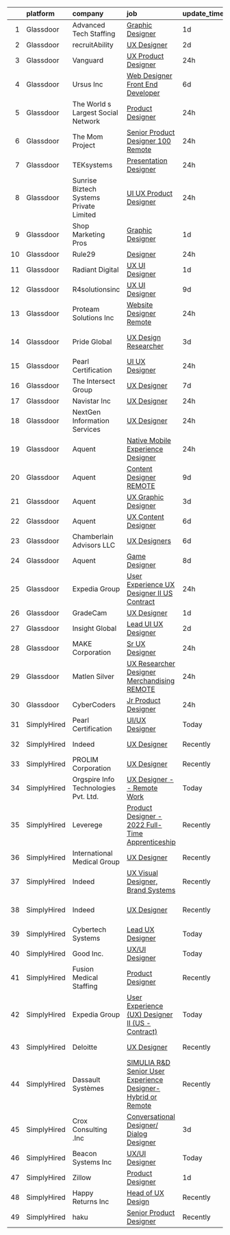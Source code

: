 

|    | platform    | company                                 | job                                                                                                                                                                                                                                                                                                                                                                                                                                                                                                                                                                                                                                                                                                                                                                                                                                                                                                                                                                                                                                                                                                                                                                                                                                                                                                                                                                                                                                                                                     | update_time   | location                   |
|---:|:------------|:----------------------------------------|:----------------------------------------------------------------------------------------------------------------------------------------------------------------------------------------------------------------------------------------------------------------------------------------------------------------------------------------------------------------------------------------------------------------------------------------------------------------------------------------------------------------------------------------------------------------------------------------------------------------------------------------------------------------------------------------------------------------------------------------------------------------------------------------------------------------------------------------------------------------------------------------------------------------------------------------------------------------------------------------------------------------------------------------------------------------------------------------------------------------------------------------------------------------------------------------------------------------------------------------------------------------------------------------------------------------------------------------------------------------------------------------------------------------------------------------------------------------------------------------|:--------------|:---------------------------|
|  1 | Glassdoor   | Advanced Tech Staffing                  | [Graphic Designer](https://www.glassdoor.com/partner/jobListing.htm?pos=115&ao=1110586&s=58&guid=00000182fd0875d1b5932dd3b9696e4c&src=GD_JOB_AD&t=SR&vt=w&ea=1&cs=1_498a5317&cb=1662102566760&jobListingId=1008106585087&cpc=44CD5376B8534B8F&jrtk=3-0-1gbuggtfokui8801-1gbuggtg7ii2i800-344ad781400bf7b0--6NYlbfkN0A9CgweQScmmzXFz_AWEu-16fuTZ4lws6om7T2AJ3_8yGS3fxso7EQq06-EfO0Qsp1Ce8sypyMrPjDwApby_HZ7sVKLkJ-Gtamc-tU-N6TYsDN_dt8EgSIsKnsbE1KuIHqbtb6jnuRnqZQSlF64BeqDowofa-XVIcsUYL1liv3ysjRqg2LzGOAQ7dPaQtLre5bm_RvXVltHFHkyv-yg3SRvD2fmJryUInXHcDvJuy6qNa-J1l3LNGOyRs2nKlEAgwsAKBbovG_O0ngXCjoNZAhc6Z5PB2ndG8FgnSQxeVWKCCw8QxRV8KgSF_RHUwrbBsgsTSiWxVWatl9PlLisCF5cmqiQ706E4fhUEwMyo0UuhYt7qKSXBb3Bn4NOVjk8gnP83E43EeC28HPJh-E0pY2Qg-0RDyl-fcUUWzEB74TShfWvMYy2N4ZHZPXN9VsOrqpPNsSknS4p44qHfklouhuE2_ilXzcYqep9Xff9C7I4ApPMIxOz4ckCX5j_nrV9he7E4_cBc0rxEQ%3D%3D)                                                                                                                                                                                                                                                                                                                                                                                                                                                                                                                                                                                                                 | 1d            | Downers Grove, IL          |
|  2 | Glassdoor   | recruitAbility                          | [UX Designer](https://www.glassdoor.com/partner/jobListing.htm?pos=119&ao=1110586&s=58&guid=00000182fd0875d1b5932dd3b9696e4c&src=GD_JOB_AD&t=SR&vt=w&ea=1&cs=1_93687ff4&cb=1662102566761&jobListingId=1008104116414&cpc=5EFBB0462F9C6B7A&jrtk=3-0-1gbuggtfokui8801-1gbuggtg7ii2i800-710655683cd145c9--6NYlbfkN0CGG9KWCDlpnNsyBDyIiP_Q0811kl3MMa1wmNp0I1WtkTaTZU1gJWaiKEGe9oYuZ3Cl0KPal8Fzp6NuPjR-DKe41g7bjoBmiToLZis-ePp7d6ZBL9ZgIwIS9XabZLbMe50RIzQImHxuYTOEH6FO1ux4Ah_zd3Em_kX1Z_I5GL13BorcM9CPuL_eObXW7AZuR5Kv119WVzTwGXgsTcYpuWsrojbFV-CM4YyrG0NXRGkHSLWh-4nRrvCSPRrB4WjRlivYjhEsm29WFIIb2EGCBu6xuTb9aiigDX16w-pUEojwtuVyF28JYkApNEymJ3eaqTPfdyB-rOZL6ZR2rfz7Gi570mNX7RVI4CyIN7r3KwlnRQZNjkK5fMVlPIFy0QS5ISsLc7jMc8iEMVsI7t4L_Z5euYobmV9hlHf1wWAYdRySRO9BsaA5VT2-oqil7C1Bp2wPLiypcL_Rwjsc-my1J-Uyh8U2hGCQ1DJK_LwPUWl2Uw_HKdckXNtXUOYgVkMxY74%3D)                                                                                                                                                                                                                                                                                                                                                                                                                                                                                                                                                                                                                                    | 2d            | Leander, TX                |
|  3 | Glassdoor   | Vanguard                                | [UX Product Designer](https://www.glassdoor.com/partner/jobListing.htm?pos=105&ao=1110586&s=58&guid=00000182fd0875d1b5932dd3b9696e4c&src=GD_JOB_AD&t=SR&vt=w&cs=1_5268cb76&cb=1662102566758&jobListingId=1008112012321&cpc=4B86475FAF393599&jrtk=3-0-1gbuggtfokui8801-1gbuggtg7ii2i800-be7c06f459c33981--6NYlbfkN0BWQs_M7ZA8XLbIFWVw-PYcVVEPryqVLyWhKaEKPskHy2YkbHyHJDwBFABfX2IzFJVzF3OE_GKLQFR_VW2JmmVFQlLdirnq6O28rT9GGaP7ZFUJj9Stvk2ivnleLG5A92dqA2I28trcXt0YQhqRfIZTw5OL1lSNXfSq3NsK7RyO7q2KlHh0YaUr6zd9FO3wnm1ds-3qjKXoj8I0HWVO2HD5PDOuyr72FO8HD7FOv4XWLz4yhz8h30Hx0g0RhZ29h1_eD1Rr6Yg1ZtplEAyG0dDf5Xp8R6qpgqX4MBpJK-Y67MxLxiibXA6LsHrroV8qGRm7qO3epFYsXRg-hx2ix0-PZVp6NuL1Nwe4IYAmunfMvNYKSD888kV9jezgH_fsVSk0W_SxFByXtIlH1lCBuX6Q_pMYMsZIeL1VkC-CET1LTxnyJQlEuG3K0HGinLomr0eoBUiYzYt6o8YFAYDQOyItwpYAY_RLAKLnHV3VgnCRfks-TJnu-FF2rN_aKxEhNhVO0pOpIQ2jI0BLYsT1AMWExyFg4wHB_fX1yanPs0-nQVVfb69n3yovBEvEU4siV61OV9l4cadFStjoHFaT5WIMu7vb2ZkMxFSTj8NPQQ3BaRiLOicYXu22FoIi5Qz1pcIwGqGLw3P4hV9K0O53Zye3ZIGyhnP6-2VSpIhMLru9vUAEJ3Z2IYT1-Nf_M2x7PI7t24WwH70c0-8sWVZYoJde_jePZoQs_lxF06ZD4tn9h4urC_qXxtMtK4ib1MWE3ewrLtPWP-SwxSFb1wSzhcYBHad-yMe68wsMXOdy66vgXH0jwgcvD-mIbFiIOQrRbrWO6ekj644DrLIb221TnikLey5OCsgdWHCQ6CLK5svnjnTiARFqo_Gr1vgnxDrH8I2mGVlusDx-Y0YKuB9AetEWSKE3fsKcx6slbu2R6WZPJUrM0cH5hn2Rj34rK3GhcFPC0HYa_wk4tDmtk6HC8VQyYpCDcVVa35ZkQRTVuFCNRS1Rx6a40Ff0E28VVDc95g8X8HHIZfZPc3Y2lunPv3DBtONopbgMQlioLPpqrhio8SLZ4Cy8ephjK6gb-GTv-iOj_CN_xVszSdQCiaf_LG6ggHUskZ1omBA%3D) | 24h           | Charlotte, NC              |
|  4 | Glassdoor   | Ursus  Inc                              | [Web Designer   Front End Developer](https://www.glassdoor.com/partner/jobListing.htm?pos=123&ao=1110586&s=58&guid=00000182fd0875d1b5932dd3b9696e4c&src=GD_JOB_AD&t=SR&vt=w&ea=1&cs=1_f4adc489&cb=1662102566761&jobListingId=1008097361956&cpc=9908D8D4413DBB8A&jrtk=3-0-1gbuggtfokui8801-1gbuggtg7ii2i800-0ea09b14e2348c5f--6NYlbfkN0CT8vBT9H5mqECx2dfLV_FONLPDKpIRssxVwtj05Tmm4rA5I0VNOPdM1oYsK66ov5pqYS3gXk2ozh0lVEZwzGOqZs8rlCBef2uQoy630wv6aUBqB1D9vjbSnni5WCVaS2e0KhCWi_8-XMv97hUEg7H9r8pKMO8klnwzDsU9mPVyqE5wVDnTov1Pu_UnRYhnE0_Osqvwl8WORWgB_kOjxQQLPQWG-NWIcptfTftC_xvyt1c40uobZ403OrjOg5_p8zqz3cLzwrnHTjqWeFEhkd7FYyVcjiJCMFkVznphRmtkhKbL2ZU9aWVWUjChbdkFdlAiu4tIvv-tEhlvNaragy1ZQhsvGhOC5anf8D4yfIGDJbK-bmh5xwt1uscED6ao3EPCxdfHKv4RZ6Q3-m_MTe1dE6Nugv26rrW9yIa8ooHEPIgJzYTeC7TeJ6xGxEjr0Q_LC6p6H5q3S5tqAKobaBFAUOLFzaYkqfJBGT9_1jDxuk3h6jN-8vgN1Aq4vSHA0RHUKUYN3IyoAHwREiSjpX5kn7XYvoXj3-On63YY_D0t48IDbv1kARJJTtwgdbp9EY-tYsi8GUdHxEC6h9S5545u_9XYzZ7Gc5_QhMIRAnpj2DiNTVSjJ_RkbWRyXPDDlJG4FtSzKU8pfESB8GADkBErvEhfq0q4Juh4X-wID-DA-3EfKcgoHvbFn7nIpzNzN-IWv-8eHQVhyVzPm0GjyYzOPYhsCPOFoj__YxgjGkVzICCo4BQist4-a-tUtDqwzFHFjuzuSteBiNWLHnv7pllTn708Cq5cBFPsq86VYAs7NCG1tn2kY3qOUon3cOOOc80Wi_r0ahLgSc1Ryw_DcDWmg4E8czzj9GZOvN28SNA-Yr1L6DuiTeoktTjRx_MGG9eA_3OAAGjWzPxadmZVqXetisXa_mNezCvYDCeesjCeFFclsge1fdtfulxSmw2ENDHlOhXNSp9w4rW0U8PasrWb1BU75hOteq0bVfONy1CqWGdaIqU1Mvz3)                                                                                           | 6d            | Brisbane, CA               |
|  5 | Glassdoor   | The World s Largest Social Network      | [Product Designer](https://www.glassdoor.com/partner/jobListing.htm?pos=117&ao=1110586&s=58&guid=00000182fd0875d1b5932dd3b9696e4c&src=GD_JOB_AD&t=SR&vt=w&ea=1&cs=1_063bbff6&cb=1662102566760&jobListingId=1008112599838&cpc=FAE5E775D180B2FB&jrtk=3-0-1gbuggtfokui8801-1gbuggtg7ii2i800-866f765fdc376961--6NYlbfkN0DSgjPPcnEdvoK3uuxfISLALE6pB1FR7YSHOr_tSg5_QGIhoz_2VqUepdcKLBLI_zTbR1UYnUQgET1EVD4VcnATZh7iiw79tlatpcYA933esau7SsscafFcM4q5IosZijuqB5EFSIq8M9BZqMW2zDxe7r81TAEx_LqGB60ececm9CHJpbgPhxs3vrA9jcNSd2vONKGeT4bPIsb8cBFLc3KfaAXc8fBxm_lfajQ12pTETCHJX_mWXQ-dJz2wnjBwoGfg-QeKk0dIeEOGD6AJuuoqneXwEA5pvjpH0d0z0kY4SQlAMrUUzV_IM5OFmiQL0v_Ip9-vzAsSR2n-fuxv_ktj9Za9AIE2i8ftwkr2xIxDvq7VOpyVmbRyNeGyOUvPLYQOeijrz6KSHRrfKcYmWgtPNC_9i0WDxkUcpMAFWj8s7_NTZNareg2T5lHkOPsfLmstrHSZ3KdVAgq_2PvxGWAQ7xTbAI1qXSJiZkd-Eoj_noaxvNMyeCcA6LsRQSNKIfagJCrhXdoBWoHY3SRXH52KyWR6b72_DjJs_VMkPUE_8r97VzR92gflMiBiHNUhH7AzNckfFG9S0jVztL8gbkocV3SxixvLXEA%3D)                                                                                                                                                                                                                                                                                                                                                                                                                                                                                                                               | 24h           | New York, NY               |
|  6 | Glassdoor   | The Mom Project                         | [Senior Product Designer  100  Remote ](https://www.glassdoor.com/partner/jobListing.htm?pos=112&ao=1110586&s=58&guid=00000182fd0875d1b5932dd3b9696e4c&src=GD_JOB_AD&t=SR&vt=w&cs=1_7cc5c95a&cb=1662102566759&jobListingId=1008112300120&cpc=7F6F94E2229B3AB5&jrtk=3-0-1gbuggtfokui8801-1gbuggtg7ii2i800-d957ba5292b8749a--6NYlbfkN0BDp_epf89aHDQhKpPegNJQ_ldQpEFZQsM9OcONMGxWx6pU56EKHF58QjVdAUvn2gUgn1E3661QXmo4POchIOua-134yFu7hMdutyJTXNL3dFISmCmER8_AwNcTtUGoQrzgEjgwKkbZ9hAOXEb75gv-s6WMLvqinLT1g8ZgGEKKUq-v2e1-KYvSqJUMbsnsJYMzA0Z8nNHIuZh7Bmuw2n5APhass9oL1CJtpQzccDV9w4a3t6U5Yme9j6n0EazRt9UHcTaovYRPmuxc9JwpLEs3QrPe84mnhsRwQXMLGK3GzWI7L5fmRxgLUYjKo98M_2-HQ-iDhZYADgtZnyjJI-nGpxG_POYtRZp18C3diG7iKcsqaMpa5kp0sRTqmMV3Ah90R67M602_P9to6PeapYWps9wQRSnKqYf9UnGqboiVyec4Km0WnTa7d7frsdDEgRmh66c4JL5KaVpfQdumu410RSDHpguvHWV2O0kPdbIg8OCDT9ENbTSCWExyBwNHIw3ew4RPByYM69QiWJhmQdj_Or95uhI5H2ECeCCrDlSpenJ-kkkGoK-R2IQi4EnIAQg%3D)                                                                                                                                                                                                                                                                                                                                                                                                                                                                                                                                               | 24h           | Remote                     |
|  7 | Glassdoor   | TEKsystems                              | [Presentation Designer](https://www.glassdoor.com/partner/jobListing.htm?pos=116&ao=1110586&s=58&guid=00000182fd0875d1b5932dd3b9696e4c&src=GD_JOB_AD&t=SR&vt=w&cs=1_536d7997&cb=1662102566760&jobListingId=1008110952272&cpc=AC285F3A3ECA6BB0&jrtk=3-0-1gbuggtfokui8801-1gbuggtg7ii2i800-19b1e6487cb84072--6NYlbfkN0AuKz8EBO1xHDEL7V2YF9xF3dC_I9B9i-Zw2Jh8clPMK3KTieKealHQMRxLfyLBLKKX6aXB3rzyTM7jBEj6HejNwf5f93Xq1DRoUHME2bnG8qejqUU30LB8NMOIid01rvmULRX3hEWBPgIfSv8RPqmIB39VSs0K39jBz3WZdgoJ7KQZYiogEtHFquHJG9b9WdZth6LF2ma7A7BD3Idah8TEVN7iiaOzHtp-j3L2RuE2sQPIimF6wMJC3t27UdQCANp-bC3A3REUXZ_2Vt5MhRQIJHl8EROuyoq9UL0neb-1pyiBAYhgirY8YCxmqEQLL80wm_kxGUj6xSYS8uu4IkjAazkSopNUPKV2wPH7WOYZCsaojzeVrKajkq3yJL_Ujzotiv0RmcM1YcxYIIPfnO4fRKG6WL4jeAwFSEXyYo3XTOEh2S1MTj2JawT9lmtiU3ui-iVq1BTGJv_tUwQKurzanlzt3d5F-m1R8H4TvN_km5g-PBpCHc9ZD4DKQ23T_fOR-ArQCY6YgQVehDL0MQwaVd0QUJskMEztVXc63MAfz3xWnOWSvAWIEw7D0lB03Wzf1KjN3PuFn1sgwj2IMGnkkt10yjjmxLoxzDp43pMqsO3GzGqkbqYYJdzf-UyFajixJQOoBJx6HeZ9tCui-n85kj2P4AK9tLrQO6dTFprnwdDRFb0INtNSBswFbpmzWjTGs869dAs72udNEHGf3XZ4tommXBRv-K6cf0oKOzjHgsv0YQ-D-O7Ix-NfYSQ2rwDRuwu7d3OdIB0uDZnzvX_JMDj2FIgv_737-uASwXpPcXrrqTDlgvOaC9hyn0BNac4x0ibQ-y93SoW-6t63lVhPl13qu4O-fSv0dyjwCmA7494z6GcOsuhku-30CtX-Pv4CiTVVMMqFlsvJzLFF4iSWb3uQ3NqlO9J7OB8T6NPshw%3D%3D)                                                                                                                                                                                 | 24h           | Covington, LA              |
|  8 | Glassdoor   | Sunrise Biztech Systems Private Limited | [UI UX Product Designer](https://www.glassdoor.com/partner/jobListing.htm?pos=113&ao=1110586&s=58&guid=00000182fd0875d1b5932dd3b9696e4c&src=GD_JOB_AD&t=SR&vt=w&ea=1&cs=1_da63c212&cb=1662102566760&jobListingId=1008110956665&cpc=47CFDC01B3F81FAC&jrtk=3-0-1gbuggtfokui8801-1gbuggtg7ii2i800-0032611b6a218ee8--6NYlbfkN0CB5V9pKc9dSiWkDOidb3xEy-kN2PCpaZveSm6yQI6kq-7KBZtckO1rVmn7ljZ2wfKzLJx-mRoZG5H0DYedLgoZI9Gw230URlDztVr9GJLJLYKEVODRkjGfOc9d88kehiNXmFNs5s60f2fvJPT8N1F4oUqEs5hkpjFp37JGtdv0heQhHvcyNQzGlPqZMYvWX0nip4ccfniYV6OJWoveZ1JSenFcaEqD3_AClgW8ZZBKNLTVnymAxVsP_RtAc8IdI17YC4aJLvEMacR9Ygf0mTt2-3dSY0r8HXuU2NBz2LeSenzAt0kkBJSFeL-_mj9-yXTv05e6qn4BFtlQZ5NE6TzIj4fBzQa-dcICwn-O_IdYad7Z-INqSVqOcZDip_JGOodJOPA0JhS7JeCAeGQt18aRBzIxbnyi0BRR9ItYg3zcvaJEjGkT_AjPg38VEnwaJaTnewj5mO8kXisV2vGz7KzCJFzFUdYpCcAVpgIG1FPStOFHLK6afXPeB0D7Wjzz1FHqJX94txbyBA79xlra7JSS)                                                                                                                                                                                                                                                                                                                                                                                                                                                                                                                                                                                                       | 24h           | Cambridge, MA              |
|  9 | Glassdoor   | Shop Marketing Pros                     | [Graphic Designer](https://www.glassdoor.com/partner/jobListing.htm?pos=103&ao=1110586&s=58&guid=00000182fd0875d1b5932dd3b9696e4c&src=GD_JOB_AD&t=SR&vt=w&cs=1_9fd3a919&cb=1662102566758&jobListingId=1008106685149&cpc=0C139D4CAD5A6DB2&jrtk=3-0-1gbuggtfokui8801-1gbuggtg7ii2i800-1e5450f6cbd41cd0--6NYlbfkN0DnTJ3xfjzt2ELn4kEqc-7-tLkxQ1NV7wDx75Ziu13nDF3carm4JZxqQO1ZtaAo41zz1DATBbo5JSuMcqSf7J17RowlHfkSAHKVp9LaY-W_4ymO_4tFNpELogX79y-e1zo73cjFscyYccQxyxRgr6IvDdL2YL2qTRBrlh9V64i51xUTHwa--rcBcoQgVlk5y57M2WYRtpIb2SzFe7SdWkKcaat5Y0znhWzkrCH-JiNb66F_z3LtC1VD7s9JW2xpQMPgd6ENqLT6hR-HS1yOcDi-KBWRjhIPCFDMltsefaNvqww_Qr7ILqTktpftQBT2XVHYcOsaJb0ux3iMCIznedoRJxzGg8jV5Nh7xEX8En9ywp010zqS2H1jopFqi2wUMdNerSAt57VtYmsnpDItqgnDgxQ2ghHzQ4OzUGL3cMQGaG4ragT_TdG64b0NA9_UG_C2Hc0ucERiwm2cmR-1T4nJ)                                                                                                                                                                                                                                                                                                                                                                                                                                                                                                                                                                                                                                                                                  | 1d            | Remote                     |
| 10 | Glassdoor   | Rule29                                  | [Designer](https://www.glassdoor.com/partner/jobListing.htm?pos=120&ao=1110586&s=58&guid=00000182fd0875d1b5932dd3b9696e4c&src=GD_JOB_AD&t=SR&vt=w&ea=1&cs=1_b153a7d0&cb=1662102566761&jobListingId=1008110497497&cpc=F41FEAB56D215062&jrtk=3-0-1gbuggtfokui8801-1gbuggtg7ii2i800-35ac3c8fc579da0c--6NYlbfkN0B9sbPvFWXKIKsO82pV8fq5-lBUJMdMZmNkGwz4z96d9XjXyz_N9W1xvX-H76EHUbuyxbBaAzlbSU14z0EccTvcrznm7pJ0pyJWwdwd25g28BtsodhI8Kqf8FbfKiyaI2kVkebHA-0uJTjtfb4ToFCL-QYXtdLTymxFco_vziohanKsyU5yABM3G5BjSzU8f3k2NqUdRIS55OUtCRB4vvshwqTyZzueUxq9e2tgbehV3Go9PRExYVjd1jOcpgijY9rNUy2Y1xC-QGkorpaJIZ3C5-Hmu1deobdsLYDUfGfRkPLql4K4lZDjHSPG2U2iQsBa5n4pOvP0ZyLOQacfNaUQoGUSkn2NTD5nCj8fUjz-KDbG550fFGHyuT5-HuJ01yI1G0pAiZlAXckxfwYvvDex1eYoUba64ZcmEGufm6c82XpqrFONzrsXFHJ5-Z4506VC3ivtWkrG9TUAzdo0Vk-26lioIl28mTMSNyc_VIpm8ZOCc2jSh2cy4nhVp82KmWYNOuUk2dmlVB9tSWn2cchA)                                                                                                                                                                                                                                                                                                                                                                                                                                                                                                                                                                                                                     | 24h           | Geneva, IL                 |
| 11 | Glassdoor   | Radiant Digital                         | [UX UI Designer](https://www.glassdoor.com/partner/jobListing.htm?pos=130&ao=1136043&s=58&guid=00000182fd0875d1b5932dd3b9696e4c&src=GD_JOB_AD&t=SR&vt=w&ea=1&cs=1_2b9e724a&cb=1662102566761&jobListingId=1008105515654&jrtk=3-0-1gbuggtfokui8801-1gbuggtg7ii2i800-36dffc8aa509424c-)                                                                                                                                                                                                                                                                                                                                                                                                                                                                                                                                                                                                                                                                                                                                                                                                                                                                                                                                                                                                                                                                                                                                                                                                    | 1d            | Vienna, VA                 |
| 12 | Glassdoor   | R4solutionsinc                          | [UX UI Designer](https://www.glassdoor.com/partner/jobListing.htm?pos=127&ao=1110586&s=58&guid=00000182fd0875d1b5932dd3b9696e4c&src=GD_JOB_AD&t=SR&vt=w&ea=1&cs=1_1d203806&cb=1662102566761&jobListingId=1008088566361&cpc=2CAED5C921A5F994&jrtk=3-0-1gbuggtfokui8801-1gbuggtg7ii2i800-e3f4d984b43fbb56--6NYlbfkN0Dp9-mM3PaWiIDFRNMfDHtKMTnSAi_pLsFWrQ9dERZsvfwWRog3uAmESMAwL7jnHdYC7bdJoGFKOjrpYxGjMomy_dhlVZvkqfkOwsT1uU9RIOojJUCLrKHFvvoUNtGQInIY4f5eJ6O_QGKTexnUQGFiFJJCGR82LsUbLXHEVnxgzzfZNCJz8WwWw3oxLi_YjIHjHHWzzRL8H71QIjTgkLISWKvjTx6XGON78FK4KTcf1u2KYMi-SOrzV5pKfeBfq2QLs1C9BL7sEiTADUQB0yUjPMPEinT-eIrBlD-1a6ePEeeDnUfcsVLdCJqd_f6D4sdUiIYtNrqEbFp5zrUj7t2P2ib_P6dnnhscnBY-pcGDdRFWEFsqzBt1bqcUFLXbEzAFJ_fpGk7-gfcKK0y3o-UQh4ZIoHgXfHRPhHg4u4u4yTNEsDcRI0PcvpxXGe0_IqJuno68jCqTT66BhHMJS5tf6XiE7gq5c6AEein8j_lNO8EwhiwCkC90)                                                                                                                                                                                                                                                                                                                                                                                                                                                                                                                                                                                                                                               | 9d            | Remote                     |
| 13 | Glassdoor   | Proteam Solutions Inc                   | [Website Designer   Remote](https://www.glassdoor.com/partner/jobListing.htm?pos=125&ao=1110586&s=58&guid=00000182fd0875d1b5932dd3b9696e4c&src=GD_JOB_AD&t=SR&vt=w&ea=1&cs=1_883915c9&cb=1662102566761&jobListingId=1008111475025&cpc=AC285F3A3ECA6BB0&jrtk=3-0-1gbuggtfokui8801-1gbuggtg7ii2i800-1f6f959c43f8f275--6NYlbfkN0DSIQBZQ-2Vai8_rtyWPENsIrxgvuk_9OUeK1VKqbOx9HU1FkKsTKPGTJ1fQ9JpvddYUfSUEAiCyUG45Z0aLWtUUfUxj8LPbkPAUV_6alE254ARL3RB0RrygaiZhrHMUrzQ0oiwn24rUPxQ7Xd-HdvNVyvc4ZxCxU79einANN30cZyasfS-zY02lx9Mj5sTZMzE-Y5yJxIrohgCvdBLl6yaHOxhSw34y4VfxJDO-5qbEJOahWjVwet1pj-OQVAREmKphLANNlMYvZp_o307wKTc1PQM-fgbsLyx6_2c0gihRCl15wRzuMZ3idEuJA5jtm7OvBsUwsEYK4cNfN_WzrmG2QMfeL_-QxuIcjNFsKYkD2lde1s8Jw8vX5PG93sakTxDmL083jW0ug50UjrjPEZ1UsztgMrWX_dy--PVx09wLnfqJHsZ7CR-RpFhHsvtnsBbVq5jWN36pmWGBAj12zQJC1zKPJCE-aE5297xTfRBbDO2ALMPuOGDUhy4KEteGNYoEDa1vWOxBjh6MzWlK0GB)                                                                                                                                                                                                                                                                                                                                                                                                                                                                                                                                                                                                    | 24h           | Remote                     |
| 14 | Glassdoor   | Pride Global                            | [UX Design Researcher](https://www.glassdoor.com/partner/jobListing.htm?pos=107&ao=1110586&s=58&guid=00000182fd0875d1b5932dd3b9696e4c&src=GD_JOB_AD&t=SR&vt=w&ea=1&cs=1_4bd5a653&cb=1662102566759&jobListingId=1008101369069&cpc=F41FEAB56D215062&jrtk=3-0-1gbuggtfokui8801-1gbuggtg7ii2i800-648df4296335a1be--6NYlbfkN0AmAEGG8avFOUzrOsHfiknRKtH3A0Y6LZHoukWLvPWvQJxCZcAVCIDFyzk0WrVdXvqXs5xqgUzasb5GI3K4LdseVRfnNRyfJ71td0lvTQwWtCy9P1zx0yxdIGuqWTNPEQCa5O5GbisXWwfA21k8kwI8c9ZX4AI35IiqY2L7zWKDmJyanxYavES07SupnyKRAfykwGYrtXnYz_zIFAv9QY8RpeRGxqKbjjcxZ8PyQz-iDe4omqSaKu_q_ZYNDowcikiCvbincfj8R4mDyZep3SXjME0KvypVoHzEF3V-upFIoR30lKIMBVmhIPtT9teWGC0Jvqpb1ilXMDc19Mj5ehmy5HM-f0LDIJQ3rsKRdr9oRMj0uNJVHgOzj7M-KgW-OTwHQvGucs7m3ArbgNP8hi9d--0d2qIKUqnPZ3tCcdRnlSKgqwoN81yQG-fKdrTOuGeCJe-U0FnTN2snYICJSCbOIEr3ASxlGfx_UX1Y8-XP74dUAw5MQCn4k5lhJilJfzU4R_-8ZQNS1OI4LZVsQjv8IDkaeic7eAu_Ul-6sZ0EZA%3D%3D)                                                                                                                                                                                                                                                                                                                                                                                                                                                                                                                                                                             | 3d            | San Francisco, CA          |
| 15 | Glassdoor   | Pearl Certification                     | [UI UX Designer](https://www.glassdoor.com/partner/jobListing.htm?pos=129&ao=1136043&s=58&guid=00000182fd0875d1b5932dd3b9696e4c&src=GD_JOB_AD&t=SR&vt=w&ea=1&cs=1_48ef3f7f&cb=1662102566761&jobListingId=1008112216549&jrtk=3-0-1gbuggtfokui8801-1gbuggtg7ii2i800-a5717bbdad883532-)                                                                                                                                                                                                                                                                                                                                                                                                                                                                                                                                                                                                                                                                                                                                                                                                                                                                                                                                                                                                                                                                                                                                                                                                    | 24h           | Remote                     |
| 16 | Glassdoor   | The Intersect Group                     | [UX Designer](https://www.glassdoor.com/partner/jobListing.htm?pos=109&ao=1110586&s=58&guid=00000182fd0875d1b5932dd3b9696e4c&src=GD_JOB_AD&t=SR&vt=w&ea=1&cs=1_df074288&cb=1662102566759&jobListingId=1008093692761&cpc=A65DF3A704A48F9B&jrtk=3-0-1gbuggtfokui8801-1gbuggtg7ii2i800-031850fa0df62bda--6NYlbfkN0D3PcU9heefYh9TtgByvMoljOix8d9QGO4-sOduKDD9bT1jZI9CfBWrR-yhgruQBi5ZrxVTIvu_50FK-IUIBy6jU2_Wr_qXb7HCgDUwr6byVhOgFPV7g82kkeQ9Npidutfwe3YZyLKOJP28trHYE3Z__O6srWxz0Yo7uRxL4jjG9ntQnQoHzRP9fYpoj5rolANgLubSJ7ok4KsujsNBVeoZ9bn6pNB0kbkNrGpxyigKLs0xn0LSZ2UJf9cg82-fHgET-FdgGv16tatKIfGp9yVvMJMYi2bm5fbjUDUfChB-IIiqbHlznoSYqFKTCPb2I2cuhpH61dIBrd87bg9V3la2eK64rhIW9JWSSef52zN2fVHNQHG1-A8dzggRzyyBRakfFx5coInS8-UyAsmlDNIRjICcSn5q3VEAerVZCEZ4YYMHLQVUTCHbF-B19DW4QRYPhomoDbYa_jxpkN_XbglIiZni_1MGmQvBE475EZe-3yWovar5xKAi)                                                                                                                                                                                                                                                                                                                                                                                                                                                                                                                                                                                                                                                  | 7d            | Irving, TX                 |
| 17 | Glassdoor   | Navistar  Inc                           | [UX Designer](https://www.glassdoor.com/partner/jobListing.htm?pos=104&ao=1110586&s=58&guid=00000182fd0875d1b5932dd3b9696e4c&src=GD_JOB_AD&t=SR&vt=w&cs=1_e9d88078&cb=1662102566758&jobListingId=1008109657234&cpc=7F6F94E2229B3AB5&jrtk=3-0-1gbuggtfokui8801-1gbuggtg7ii2i800-c03e3d61d62ddb2e--6NYlbfkN0AKaw8O8HtsTpjEdZ8TD4sRoCQOMb8M-nU-vU3s0gcF0r3-yfGCd4qXtRpKh7pLIDIM_WGHspAbEH7Mm-DXOvseaNDbhboO7HxJY1x0-N-IbXp-gm6-_pBopNgxhFLiAEmGTaW3dCXraLD4_5OAFLHz5MDSqZ_FULqBuWoohxZw04tAZFDJEYFd9Z8NOZnBblnhV_hmXB1Fk-LmuptOD5VlQcWSU3gqWKK4XEoKLg_gtI4bNqFK24ctQ-KAOK8rmKCU8jFKnr8iaaOH_M2CrwIsohhonE46V93qECv_5dSFt_fbDPMIt0IMTG2OF57PSRdclPaPEJKSvvOAL0iB-3INApLDaMwE8Ka25I4PVkQWpmOORPIg2vwwRd_hEArR7E1C-q2f53-zm4YXCSPQTcnbLzHTDv0jBIzA-bidYifTPzBRMROGbSn8QWtbBoYVFbya9MoSJuBRgmznzTGnPHqmGElkNCkFq8XAfoY1khZvJlGTkhU8aLUToMWgC34C7fqdoFakZF39q7MYn7D7lMiIZx5HoV3xQbpUxJU51hvWC3VSDZ3vyfNFYa8uxSw-R8YZryQrDJmxId_AxnQtBh-NpqxECGlxgi3Wvw5NYn9xBhv0GUmluOr36PblIz3X1Xw3IrMo-L2jEjWAy1N2bc31-mCcC5wrGbQrB_bdT4cpktzZ64IAv3hafn6ghH_-lpUZb4F0u0a1nt-s8wXW9BhO)                                                                                                                                                                                                                                                                                                                                                                                                                       | 24h           | Lisle, IL                  |
| 18 | Glassdoor   | NextGen Information Services            | [UX Designer](https://www.glassdoor.com/partner/jobListing.htm?pos=102&ao=1110586&s=58&guid=00000182fd0875d1b5932dd3b9696e4c&src=GD_JOB_AD&t=SR&vt=w&ea=1&cs=1_602acf53&cb=1662102566758&jobListingId=1008111327734&cpc=F41FEAB56D215062&jrtk=3-0-1gbuggtfokui8801-1gbuggtg7ii2i800-eef18941547637b7--6NYlbfkN0B0UWmd0iA3mH7ehOH74PZ9GYAKIWlu99KFth1Xt8MF8smxPaSeY8PUqaQAZdhPrlG_xjgzSJokTIGjEulrETm49dhd6m6kQdnWngCIpw75oD_UjiP8ErZVMMyiTQN3KLMy2yfjUz5neq3FibV1A2I2FzMRagCCoK7p_DOymXKEIJsA-v2OjUCqBAi39T0hBGjWHNDuuWJUvDanqOsX-8IC0KqiJEthHghrQUCIgLL0mSjSgnVRGsU7aAy19rtN5JlgBIpzn_pzziHaCLt1ltkbNzi4ETd9nZhWi1_T8_5afHrrTgeczP27GXJVGbkCuM_UAm4YtVpiKQt5AlnNoRRFKctxcZJitxd5s80OeuAeN1B8PgbbgJCtcJqjJzAPpKLBtPAg1XetWOWg0NmebXwibxBdivyLiKJdoYeHWNmvOLkDqx9EwcAqNuzu1aWdF3_-IETlgHkt_GUGX9Q5GpH5JmPTHUR0UmegRBv_WDmQGDo2kOEiXy0PNQg3qCuv7cfoaBxstoX8qmhB-FjBetxf)                                                                                                                                                                                                                                                                                                                                                                                                                                                                                                                                                                                                                  | 24h           | Remote                     |
| 19 | Glassdoor   | Aquent                                  | [Native Mobile Experience Designer](https://www.glassdoor.com/partner/jobListing.htm?pos=124&ao=1110586&s=58&guid=00000182fd0875d1b5932dd3b9696e4c&src=GD_JOB_AD&t=SR&vt=w&cs=1_adee5e61&cb=1662102566761&jobListingId=1008111200510&cpc=654405A9B1E0A9F5&jrtk=3-0-1gbuggtfokui8801-1gbuggtg7ii2i800-c1d9e0dd77fca569--6NYlbfkN0DMrcEu7yrtATojKJA7cEzGQ3FdRGWLh0CZQInL4ECGI9gD0Wolx9R2EDT7B77c2cQ6-hgajcQJ9hAyhTon-P7sBJ0iaDjgL_9QwCx0UEbt_c2tJ0LmIK1gQ6RxH9Dg6CcnsojMlizYe9ZiHZP3Q04Yaz_doPEhPSZNgmYtmMgT1Onehg31EPb6_hZ7p3qtuVqyeE8wRsdtHxJtE0uui1BPXAdPwqkspomw0_jEMIHBGeUHM-ViRVqC2LFSf4uroLzxu935TVibckyS2q4jwLHEJVcLugZ17N0pJPVOE3wk_6jenLI76tt1Wu3OIoHkqJsxgMetx9ZXwWRObOrwSg4btZOHcZdF3qMI34mTwy-D9rB9HgjuCw8vgqzxgjlseUEdygM41atu13nGLAoNqoIUMPD8PqLIICL_QfEM2BBowmz9WIDw7W_4pbRoZGiJZLGhdLM2swoz2LX1h26UequojSampaYdgd0%3D)                                                                                                                                                                                                                                                                                                                                                                                                                                                                                                                                                                                                                                                   | 24h           | Remote                     |
| 20 | Glassdoor   | Aquent                                  | [Content Designer  REMOTE ](https://www.glassdoor.com/partner/jobListing.htm?pos=122&ao=1110586&s=58&guid=00000182fd0875d1b5932dd3b9696e4c&src=GD_JOB_AD&t=SR&vt=w&cs=1_4c6628ba&cb=1662102566761&jobListingId=1008089329150&cpc=334ABAF5D42DC775&jrtk=3-0-1gbuggtfokui8801-1gbuggtg7ii2i800-caa0944e4be548c0--6NYlbfkN0DMrcEu7yrtATojKJA7cEzGQ3FdRGWLh0CZQInL4ECGI9gD0Wolx9R2EDT7B77c2cRrTdmS15zQI5FSK6EnshAG3NgcOhzBmqhWiF-MPmcBIUnjstLyImy_lrSiq7I7lFnBSEqwK1YPVrTFjc73nNlY4awCzvFT1amWHv2N0lQ0RiXd0Kq_6YQQxvySfGS-jR99L5SyEnfUp_n6wnRccUczOPtFDBo477wGPA6DAdI2XCYpNNsNmIJAxX5kmzktRSsuxNr8u5LAHNMd-Ez1iurvSkpfNwtUX9yCs_IEXiZVpb1yti0MaFh024C3FrtiNNzGwSYI8vWSq73ncpUv2KmeXYJmBBEB0HduyZDoyOcZ1wpShAdwFQr33_jbLf5mEVW1NZ0mO4SFjJuGzKqTSZlhg_d4orAOBMf7P8Mol8x8ay4mcz6j8fjEcM5r-ML-YsnnaHfNeK0B9THgZGz_mXvk)                                                                                                                                                                                                                                                                                                                                                                                                                                                                                                                                                                                                                                                                         | 9d            | Remote                     |
| 21 | Glassdoor   | Aquent                                  | [UX Graphic Designer](https://www.glassdoor.com/partner/jobListing.htm?pos=121&ao=1110586&s=58&guid=00000182fd0875d1b5932dd3b9696e4c&src=GD_JOB_AD&t=SR&vt=w&cs=1_0b9eaf44&cb=1662102566761&jobListingId=1008101921006&cpc=334ABAF5D42DC775&jrtk=3-0-1gbuggtfokui8801-1gbuggtg7ii2i800-b8203ad6e81f48d8--6NYlbfkN0DMrcEu7yrtATojKJA7cEzGQ3FdRGWLh0CZQInL4ECGI9gD0Wolx9R2EDT7B77c2cTECIRT7Xs8fsCBnfqH4MJHGASTB4RBHrp8AvjrpjjXeiOxtCIZ9rdzmaolmEBWYPl6kJzONvUbuYeEjtd52OOCEtvozRVEOcYkTM_UntUyvWMkbCibS69J9hUjKalEQQ9YxS6FUiRkVAJtnckVM6z_3uG_rzdAJf6PW1Xj_XtkoI0mkBZatFZh_k_VTjIhjtTh5qATLKUz36q4PhJ-J3cz6S6syD_XCkBvl0CUgb88PemCIW-gVR1fWZ0WtMG-os5tWhLtW4NEQEPO-TpdztsWB_DXUisNvZ8RNXaaL6_QKgggJvIT075h7kwLd4JRPIa_mIZhTSOYi6SxaXzSvIvyPlS2wv-Xt_SujbiijPT4febkpsa8EhqHdPVetznadIa_usBsZanmXYozajoREr-i)                                                                                                                                                                                                                                                                                                                                                                                                                                                                                                                                                                                                                                                                               | 3d            | Remote                     |
| 22 | Glassdoor   | Aquent                                  | [UX Content Designer](https://www.glassdoor.com/partner/jobListing.htm?pos=111&ao=1110586&s=58&guid=00000182fd0875d1b5932dd3b9696e4c&src=GD_JOB_AD&t=SR&vt=w&cs=1_94539564&cb=1662102566759&jobListingId=1008097022745&cpc=334ABAF5D42DC775&jrtk=3-0-1gbuggtfokui8801-1gbuggtg7ii2i800-9c4ea2fd68c138a1--6NYlbfkN0DMrcEu7yrtATojKJA7cEzGQ3FdRGWLh0CZQInL4ECGI9gD0Wolx9R2EDT7B77c2cSz0ILlxy1qbw_aMEPfyCyC6DC8sEqd17STnQFEXOWgc7vqgqypyGYOoWFJ43rMVZcdgUT4Vrix6-zxrUbM2XJCQQ3SwvwtOou9UIz1DNXL_OqiBEW1RHZBfOE_67MoeWymbwgqw9H8hQtljhc0HoJOapgPYXppVB0neqTgQshNK3Gn8dbH380lqjXgJEPGmevGGSA8aVEHoiBgoyF40iJWL5md00rPq43b4Qw4N8PYHTL-KqjdHMnpgEG0eokHqfAvTYBBuwIVRtDqfJyKO5W52cj36ZEqhs3sMFPmhjk8Fkv3SGxxEd0jP-yKoD88cx3GVb5hLQCdnpJOachCOZUyoOtzsmWugicxVnU_TBwdjBdLqMie1ZWJKl_lbLjSHvKeS9yors2dIl9aud-w2zKf)                                                                                                                                                                                                                                                                                                                                                                                                                                                                                                                                                                                                                                                                               | 6d            | Remote                     |
| 23 | Glassdoor   | Chamberlain Advisors LLC                | [UX Designers](https://www.glassdoor.com/partner/jobListing.htm?pos=106&ao=1110586&s=58&guid=00000182fd0875d1b5932dd3b9696e4c&src=GD_JOB_AD&t=SR&vt=w&ea=1&cs=1_ac7c6cc9&cb=1662102566759&jobListingId=1008096884075&cpc=47CFDC01B3F81FAC&jrtk=3-0-1gbuggtfokui8801-1gbuggtg7ii2i800-b9985578ba1a3960--6NYlbfkN0BQTv-RBlFqOUTGJDM9bmyVsbFrrtwBOBspE1hX8D6Q4-fdJwmOdTuHVG0bFerBQ6uI9ZgQ18cE7A8NPj8qbN43-o9_0Yza44VUe5jzHyi-qFS_wnjlcU5Zppw4CB2rHqFHaEFfXPtI0scp2SHPTlq4SLlR-tGmkfD4WGvhYu_BI58x-fQ2D6ALkwE1hXKph0upNAkzNqgFhrYWY0f-MQQRk27DBXA0F8JXSLpdUyvIxYYYe9WzbqkGDVi2fSObFifG4o5qsPAYJEL8LGb3Uh2IAptDCV-pNjNMqHwb6rdcXgePMnfGAsbI-ZWvL5Aom9PEB--VoubSulpf8bytmbsBAEHVtd_GAPD-Y18bcw0o85ui_1P8nY4PFOBJie6VvC-9QOR7iWxqMV8-A6ki4qMytOuDunzRZyc9kunMfy333-viKoRGckraAQG9q7XMqsNGc991INQe0jbFc09casafLQMS0SG6XhPTft67dpBf647rHCJy3jc-BB0n90FAoTWOee50-HewSXNbejHuXMUT)                                                                                                                                                                                                                                                                                                                                                                                                                                                                                                                                                                                                                 | 6d            | Chicago, IL                |
| 24 | Glassdoor   | Aquent                                  | [Game Designer](https://www.glassdoor.com/partner/jobListing.htm?pos=118&ao=1110586&s=58&guid=00000182fd0875d1b5932dd3b9696e4c&src=GD_JOB_AD&t=SR&vt=w&cs=1_e399df3d&cb=1662102566760&jobListingId=1008091362421&cpc=334ABAF5D42DC775&jrtk=3-0-1gbuggtfokui8801-1gbuggtg7ii2i800-3b8cfdd71f0d2f0e--6NYlbfkN0DMrcEu7yrtATojKJA7cEzGQ3FdRGWLh0CZQInL4ECGI9gD0Wolx9R2EDT7B77c2cRU1zW3HVZMZeGAOYVZBOqH_4lgXX5l9kbkb9irhCbVBq6YsU0vLTUYvSh1OUNHO93tZMxbICiVo7Af45F1C-oNj2G6v1j_C21ZJdMsp9erWWNLQe55HLgTxW0gUjHvg68eBWqJamw-uf9Zh3w9P0NoFaS23JRy3FwgOImPehoM-kHHZuzICmFOA5j1qhAR28jOJySOKAUhSH1qu2FmcOatx-SaXeeOsWzJUfAHhnWV1xF9pw8dt7W4bmr8Ta2mvmQ_ZvpfqY40t5LKbqRhMLFyYmZnE4PlTG8SllBNdqpbLoXmjAhNhBgDPA5pJ7SdcRWtNVAG6mE1I7AeScn_2A4-XVmc6GVWri5Y_zcxbuYaPVS94C4pKXvfu5hZvD-Pwa6fX4zBo1lMP1DktH6ksqN1)                                                                                                                                                                                                                                                                                                                                                                                                                                                                                                                                                                                                                                                                                     | 8d            | Remote                     |
| 25 | Glassdoor   | Expedia Group                           | [User Experience  UX  Designer II  US   Contract ](https://www.glassdoor.com/partner/jobListing.htm?pos=128&ao=1136043&s=58&guid=00000182fd0875d1b5932dd3b9696e4c&src=GD_JOB_AD&t=SR&vt=w&ea=1&cs=1_047a93a7&cb=1662102566761&jobListingId=1008111486746&jrtk=3-0-1gbuggtfokui8801-1gbuggtg7ii2i800-b3367a68a480c597-)                                                                                                                                                                                                                                                                                                                                                                                                                                                                                                                                                                                                                                                                                                                                                                                                                                                                                                                                                                                                                                                                                                                                                                  | 24h           | Remote                     |
| 26 | Glassdoor   | GradeCam                                | [UX Designer](https://www.glassdoor.com/partner/jobListing.htm?pos=101&ao=1110586&s=58&guid=00000182fd0875d1b5932dd3b9696e4c&src=GD_JOB_AD&t=SR&vt=w&ea=1&cs=1_0666048d&cb=1662102566758&jobListingId=1008107018917&cpc=FA84DF7EA1EC2398&jrtk=3-0-1gbuggtfokui8801-1gbuggtg7ii2i800-6c1fdb3dee530a29--6NYlbfkN0AY4guaBc_odNxnJHTncvfwFu86WvDwtbc_K-gSZc1x5NPDcKz_OCFYAc1eMLVC552ucYIOHces4SjcsB6s9Nt5BQ058jG9W1mozt8gs9GYP7whgFcfvi8HJNQ_1je_F2h2dfk_oV0aX1lo06XZy66d67Kyij9zP2KQRIVcoOL_lLrgVuYhaaGd36w9YfbHuU8JQP-Bd_jaqQko3LLAtn7cCDVBdJ7paRBTGoGr97m3UKP6pfmuNmoPPndWzukb2475Eja-I4XSbdPhRiByD3yDxNfu-Ur2mzoErz0xHn_nQyZNXSXJgLdTfsp7CXYBIn7sAhpKX2YKjnJrUHIpclSSUz0ygcZkAcwzKQHZNSuVkAydgBBzhbX3vg1GYln1qi6J5t0AkRduV1zppw3NSagWGbwa2HNjUJk9_XFVPiUQmkjPJZJU0eU8PNdAaG-u-8276Gp4heUqQeaTTmWmyr9r_lx9fo19GZUyLJ87k7dKimKHgCqT2z2CXFebnmXaQnE%3D)                                                                                                                                                                                                                                                                                                                                                                                                                                                                                                                                                                                                                                    | 1d            | Remote                     |
| 27 | Glassdoor   | Insight Global                          | [Lead UI UX Designer](https://www.glassdoor.com/partner/jobListing.htm?pos=126&ao=1110586&s=58&guid=00000182fd0875d1b5932dd3b9696e4c&src=GD_JOB_AD&t=SR&vt=w&cs=1_00680142&cb=1662102566761&jobListingId=1008103774463&cpc=451933188B21919D&jrtk=3-0-1gbuggtfokui8801-1gbuggtg7ii2i800-d1ebe11d7ba63f4c--6NYlbfkN0BKkHZu3wF05EeDimN_p6sYpKCMArvwa95YdH7UpkaBCqc7l59ErwqcdmD-JyMWZm6ZcKJoBbDKNy1P25IQH9Qcb8mWJ8ZTuceqFqVbIYP29UW251xvRgJFUV8j5iDqpDHZSWPvtF8zwVCPlF_8DbxC1bEvFLYdvBJA2lM72F-d7Jwx8-iGryL6rm71qaiC5-3ndSbSx-VOV2tw2b4Q5RZPH1hS4OZ3NdFzEgogYL0uj1a3-9kdh1G2GjcMXsVA_EcLuU4a9axklRCsptwZjAf8NHCxZ3SxYN_B9l1HMhpqAgjUyl-5R3W3yC2bc5E2tM7-cahIgOFdGtXWfO17wvgVbK47-AS-SiH8ssdG4_XrFNLgJOnMFojdxo_RcoR_aPg_lC4n-QMfM-afTBO3Vu8tVmSA6SYwynnZvJXNV1hXXv38uRZ8CDeeb3c77ucSLBnRo8WeC5k4uZz1e4GNqE4jErfsvorrTseT3dwGWorhiw%3D%3D)                                                                                                                                                                                                                                                                                                                                                                                                                                                                                                                                                                                                                                                   | 2d            | Marietta, OH               |
| 28 | Glassdoor   | MAKE Corporation                        | [Sr  UX Designer](https://www.glassdoor.com/partner/jobListing.htm?pos=110&ao=1110586&s=58&guid=00000182fd0875d1b5932dd3b9696e4c&src=GD_JOB_AD&t=SR&vt=w&ea=1&cs=1_4138e4bd&cb=1662102566759&jobListingId=1008111018945&cpc=F41FEAB56D215062&jrtk=3-0-1gbuggtfokui8801-1gbuggtg7ii2i800-175cdf68bb3b85ab--6NYlbfkN0DBngY5b4yB-TlcVsy-QsRo8iRp5hY8m7P-4u0yD8OPehX8tfe9tVu8yLDxUwV1mcUyLWyrXCaODSfuFoLB5vmq0DBHwLowcpqWevatJK5OgW7nhgyKom-XMka9g2laA_pos-ed-qRT0K_OlsZHdjm9WVv_gYLvIeSeW-G3rBuHH-bBdpcmaNTxUpNqNEZqvUU_RdtgaK_nxnNh6YWa-XFpWAQHeifoELZ7B-tAMVgmyDtC0cbJLuBV2uGhnfJzbZNUSSt90c3HQPwDISVWjJEmFGNB9KHH9QvGrvF685hnmgFZgQ0Q319bPXvMC2hZSrjxqi8VlqkmPeQ0dGdrCbhSXMvVBfJB65obOP5r3-FGeE2YLxZmWitMsgFSzhYlj6V_QXPD6lZUN7Wkory7okUeIf0W5LBTEZ-6zMDHLhijTA7ThxDrHrBp8XfDHhwFK3Ru19iPmS9oF7OtDV8rMSs9LcYo39-U-Ss3YMkl7ZpYhg5Kk-MPBJMn2W1byFOjry1s6L27RkUg1w%3D%3D)                                                                                                                                                                                                                                                                                                                                                                                                                                                                                                                                                                                                                  | 24h           | Remote                     |
| 29 | Glassdoor   | Matlen Silver                           | [UX Researcher Designer   Merchandising   REMOTE](https://www.glassdoor.com/partner/jobListing.htm?pos=108&ao=1110586&s=58&guid=00000182fd0875d1b5932dd3b9696e4c&src=GD_JOB_AD&t=SR&vt=w&ea=1&cs=1_1fd0b3db&cb=1662102566759&jobListingId=1008111947700&cpc=F583A5AE0DDDFE3A&jrtk=3-0-1gbuggtfokui8801-1gbuggtg7ii2i800-c9e8f765ed7cd176--6NYlbfkN0ADTliTSg4K3aDxe8vkHVVj5ml6bx8ND6Ab8oliGx3AtUlZr5CucCWYpR9jiMrNvNHQbdscvkn3BtWMyZ_0W5GV_iERuEgU2YT3NtuHkt2x6SgLtjWZ19R0JoM2s4OCTjhptbCTIj0dTmJyyeoBBtdTdC8EcJwrwFt7PDq57TXQ2QeUQvY0xeqPotFZsvuH0ErBP12C1MsafnpTrBOTiuWMV18iAfdYX6xCakFexwmInXlo9Bgq-eua_88uDN-Mlm7kOGiqZ3BbmPQXsMp76_0Yf6aLh4D2RAWsPW5yi3bTgaHKMptESGxLZm6dXEgn5qnGuvCh2CGY3PB4r9554-rwggIx5eJhyqMTmCNs1AAe4Wzl4zcCGlty7MmaIFqsJ1GwgBhyjP7TzCWaafz8qQ2LI1g1mKPQ_3SLjlIvsrSXVWLLTriGol8_GaAQD9CJ3WcHs1-0b-lB7y1lL4rl-FSUZGymIiVLWBg%3D)                                                                                                                                                                                                                                                                                                                                                                                                                                                                                                                                                                                                                                | 24h           | Georgia                    |
| 30 | Glassdoor   | CyberCoders                             | [Jr  Product Designer](https://www.glassdoor.com/partner/jobListing.htm?pos=114&ao=1110586&s=58&guid=00000182fd0875d1b5932dd3b9696e4c&src=GD_JOB_AD&t=SR&vt=w&ea=1&cs=1_3f729227&cb=1662102566760&jobListingId=1008110155941&cpc=6FC5BA77C9A4CD78&jrtk=3-0-1gbuggtfokui8801-1gbuggtg7ii2i800-5dae32654589d016--6NYlbfkN0CpFJQzrgRR8WqXWK1qKKEqALWJw739KlKqr2H-MSI4eoBlI4EFrmor2FYZMP3muM1bwA1OQ14cs7YRmkpiNISabnCyWQPQKioZ9Nfnz6cV24MtssXNqRsxDx6EEs_VFfHRAPT9wfb4Wct4jiSPepdQILzhXgdFH8eusWq0TQNkcsBljF2TGjDG2tkinB2cnWsEfgeaz8xYkWzDjbAiVgpZGJCTvY5VUmnfJAM0Icwcib9ZL7aG5M4OuFnm4Gg1y4Qkr035eXFwhxjQWjQAU-4SrFh_96BUwC8-ExI4bgLS6J4lDUcJUXcFjn2F4Cj9Buxz7y99oNOT0xo2X64r1-2g8QHXkP8u0qamvqstrfUnSoNmLfYoP9WeQEL11FGWMb0HLW3bDACQzb0_8VThTxAWGD_AMguuVR_yz028m8TC3APEH_xbDQmxJSbduQp6wTYRFxg5zDmXbfH6DYvO3gK_Yjn50ollrVeap7KBFtJCbWAHXOoR6QNk-Yd_-W6ZquQdn9gOcguTcungGlzrs6zU8bhFNpk9olDJ0M9nUQGUHLAj2lixLxeZTCpOLYWgXMQEoGgsQwshxJkBL_h9EXmBKnWwfeVKkBriNtZ1boLMXlS_HX6syzSF2KI0NbIQrowjbOe9FtARcH4Tpid6VSHQeGcQ-chIuGJFSVfX18huhE26TaxxpCrik2MrDsIukvWI5pgUy_d8uMZfaLPSO7JbZasEhdqaLSUDQubfTH302BIanSyqgpTIYYY0ORXUYBMKC_y22dZkFKtu5vreDU72zn1Y8zuRm7iENlKht8jXVsN1UxcAFGFnOlDLah1mmjZKxlnR7R0cOQXaFe6H3UsSNpAUhflrV3tOQT5gLzorPT0X2ouTDONnE4X9jpvN6oyKxuzOA47vjsNDShh_hjGCBYYNMa7j89YWQjxE16tGuA3kcToULiwU_mAiZo9QsrrgXhAf9lYnAqLOWq-wAL2-LpGP8It0C-4%3D)                                                                                                                           | 24h           | Los Angeles, CA            |
| 31 | SimplyHired | Pearl Certification                     | [UI/UX Designer](https://www.simplyhired.com/job/391LMWSHZLTrwj-3xO8zDClE6xUyKnGbB5ZTPK2sQcLYUHwmVvZCCQ?q=ux+designer)                                                                                                                                                                                                                                                                                                                                                                                                                                                                                                                                                                                                                                                                                                                                                                                                                                                                                                                                                                                                                                                                                                                                                                                                                                                                                                                                                                  | Today         | Remote                     |
| 32 | SimplyHired | Indeed                                  | [UX Designer](https://www.simplyhired.com/job/URziMhrNTaKa1PLKfIfrhF-GuRmaj4gn2FhVHZfhBU3tWsV0R0J4dw?q=ux+designer)                                                                                                                                                                                                                                                                                                                                                                                                                                                                                                                                                                                                                                                                                                                                                                                                                                                                                                                                                                                                                                                                                                                                                                                                                                                                                                                                                                     | Recently      | United States              |
| 33 | SimplyHired | PROLIM Corporation                      | [UX Designer](https://www.simplyhired.com/job/bY5pIKY2Y7334yvLARRDs0kUkNcyVJsoZNmbMXMzOQNA-0gg21DcbA?q=ux+designer)                                                                                                                                                                                                                                                                                                                                                                                                                                                                                                                                                                                                                                                                                                                                                                                                                                                                                                                                                                                                                                                                                                                                                                                                                                                                                                                                                                     | Recently      | Remote                     |
| 34 | SimplyHired | Orgspire Info Technologies Pvt. Ltd.    | [UX Designer -- Remote Work](https://www.simplyhired.com/job/OKb8LHVszVz0QWs59HPjsjwrpZTEw0L76yiSgsKpiJJHuzVoN0S4_g?q=ux+designer)                                                                                                                                                                                                                                                                                                                                                                                                                                                                                                                                                                                                                                                                                                                                                                                                                                                                                                                                                                                                                                                                                                                                                                                                                                                                                                                                                      | Today         | Remote                     |
| 35 | SimplyHired | Leverege                                | [Product Designer - 2022 Full-Time Apprenticeship](https://www.simplyhired.com/job/f2PnrkNkoKjnF_c7MsOM41LbDj7RDHIKkfuGC1pKOOPB0dNQ0HmV5w?q=ux+designer)                                                                                                                                                                                                                                                                                                                                                                                                                                                                                                                                                                                                                                                                                                                                                                                                                                                                                                                                                                                                                                                                                                                                                                                                                                                                                                                                | Recently      | Remote                     |
| 36 | SimplyHired | International Medical Group             | [UX Designer](https://www.simplyhired.com/job/bOPlT1DSE6vyLQpNF0pE5tkERCHJWcUw0vW_IYIJ-wLst3lTSWZ8yw?q=ux+designer)                                                                                                                                                                                                                                                                                                                                                                                                                                                                                                                                                                                                                                                                                                                                                                                                                                                                                                                                                                                                                                                                                                                                                                                                                                                                                                                                                                     | Recently      | Indianapolis, IN           |
| 37 | SimplyHired | Indeed                                  | [UX Visual Designer, Brand Systems](https://www.simplyhired.com/job/q1Kf_knnGuRyGm_kR0jVC-bONL1zc3nfMNQBwKMGNDucTUuXq2ri0A?q=ux+designer)                                                                                                                                                                                                                                                                                                                                                                                                                                                                                                                                                                                                                                                                                                                                                                                                                                                                                                                                                                                                                                                                                                                                                                                                                                                                                                                                               | Recently      | United States              |
| 38 | SimplyHired | Indeed                                  | [UX Designer](https://www.simplyhired.com/job/URziMhrNTaKa1PLKfIfrhF-GuRmaj4gn2FhVHZfhBU3tWsV0R0J4dw?q=ux+designer)                                                                                                                                                                                                                                                                                                                                                                                                                                                                                                                                                                                                                                                                                                                                                                                                                                                                                                                                                                                                                                                                                                                                                                                                                                                                                                                                                                     | Recently      | United States +4 locations |
| 39 | SimplyHired | Cybertech Systems                       | [Lead UX Designer](https://www.simplyhired.com/job/aOtBFxNMXoDgJtzSIW5mgvXSIgUElQwHvcvCD21GlSyR1HZ9NtdJKQ?q=ux+designer)                                                                                                                                                                                                                                                                                                                                                                                                                                                                                                                                                                                                                                                                                                                                                                                                                                                                                                                                                                                                                                                                                                                                                                                                                                                                                                                                                                | Today         | Remote                     |
| 40 | SimplyHired | Good Inc.                               | [UX/UI Designer](https://www.simplyhired.com/job/HvE6aCFPM-zFV3idodQwFUBkCWe1HEIKTwH6kF4p00XmzWxjSwQ6sw?q=ux+designer)                                                                                                                                                                                                                                                                                                                                                                                                                                                                                                                                                                                                                                                                                                                                                                                                                                                                                                                                                                                                                                                                                                                                                                                                                                                                                                                                                                  | Today         | Remote                     |
| 41 | SimplyHired | Fusion Medical Staffing                 | [Product Designer](https://www.simplyhired.com/job/CkvdKoBsJgzs_CdBD7hjmrN8LLOl-erbZtsJO5xBNvLJR7zJfvQb-w?q=ux+designer)                                                                                                                                                                                                                                                                                                                                                                                                                                                                                                                                                                                                                                                                                                                                                                                                                                                                                                                                                                                                                                                                                                                                                                                                                                                                                                                                                                | Recently      | Omaha, NE                  |
| 42 | SimplyHired | Expedia Group                           | [User Experience (UX) Designer II (US - Contract)](https://www.simplyhired.com/job/JxYhQm7yZ-tDpzgnJF8VAU4IQ4YXdPQrT2xfWRBQHG6JtO3IhS-dPQ?q=ux+designer)                                                                                                                                                                                                                                                                                                                                                                                                                                                                                                                                                                                                                                                                                                                                                                                                                                                                                                                                                                                                                                                                                                                                                                                                                                                                                                                                | Today         | Remote +1 location         |
| 43 | SimplyHired | Deloitte                                | [UX Designer](https://www.simplyhired.com/job/UrTIhePJI2CCliLLvC8D8R_gE45L-3a0F-osBfZzx8gsavAbde-CCg?q=ux+designer)                                                                                                                                                                                                                                                                                                                                                                                                                                                                                                                                                                                                                                                                                                                                                                                                                                                                                                                                                                                                                                                                                                                                                                                                                                                                                                                                                                     | Recently      | Richmond, VA               |
| 44 | SimplyHired | Dassault Systèmes                       | [SIMULIA R&D Senior User Experience Designer- Hybrid or Remote](https://www.simplyhired.com/job/KbPxIIBvr5yUZT46VkvaAvUqLDdTWEnCDl3G-4l1lgUX3Nmlf7feXA?q=ux+designer)                                                                                                                                                                                                                                                                                                                                                                                                                                                                                                                                                                                                                                                                                                                                                                                                                                                                                                                                                                                                                                                                                                                                                                                                                                                                                                                   | Recently      | Johnston, RI               |
| 45 | SimplyHired | Crox Consulting .Inc                    | [Conversational Designer/ Dialog Designer](https://www.simplyhired.com/job/m0qB5cQWRIOZAlh0etpla_XDKcoTH6YmwOMzjZpYDtR9AbjydC7K-A?q=ux+designer)                                                                                                                                                                                                                                                                                                                                                                                                                                                                                                                                                                                                                                                                                                                                                                                                                                                                                                                                                                                                                                                                                                                                                                                                                                                                                                                                        | 3d            | Remote                     |
| 46 | SimplyHired | Beacon Systems Inc                      | [UX/UI Designer](https://www.simplyhired.com/job/S7IJYyvnHQqW7Zz4lqDBJF5cCEEC6SCZa_aM99e48CLm2-W2cgjbtA?q=ux+designer)                                                                                                                                                                                                                                                                                                                                                                                                                                                                                                                                                                                                                                                                                                                                                                                                                                                                                                                                                                                                                                                                                                                                                                                                                                                                                                                                                                  | Today         | Remote                     |
| 47 | SimplyHired | Zillow                                  | [Product Designer](https://www.simplyhired.com/job/KLXhDBO0ZcdvTntFEomzT9Lm_6lb8xyFugNGm7oFHnhgEqXmeAE6zw?q=ux+designer)                                                                                                                                                                                                                                                                                                                                                                                                                                                                                                                                                                                                                                                                                                                                                                                                                                                                                                                                                                                                                                                                                                                                                                                                                                                                                                                                                                | 1d            | Remote                     |
| 48 | SimplyHired | Happy Returns Inc                       | [Head of UX Design](https://www.simplyhired.com/job/eOuXi403Ah_XkIndcqbcOHfbj-9upRnCBZFyp_sLA8pUZCNIFBKfkQ?q=ux+designer)                                                                                                                                                                                                                                                                                                                                                                                                                                                                                                                                                                                                                                                                                                                                                                                                                                                                                                                                                                                                                                                                                                                                                                                                                                                                                                                                                               | Recently      | Los Angeles, CA            |
| 49 | SimplyHired | haku                                    | [Senior Product Designer](https://www.simplyhired.com/job/WsS3v6sdSESGrxnkZZfngWseWC5BKn3mL5fKzrc_nLZHpco0muHVBw?q=ux+designer)                                                                                                                                                                                                                                                                                                                                                                                                                                                                                                                                                                                                                                                                                                                                                                                                                                                                                                                                                                                                                                                                                                                                                                                                                                                                                                                                                         | Recently      | Miami, FL                  |